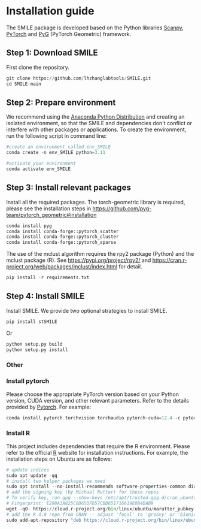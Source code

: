 # Installation guide

The SMILE package is developed based on the Python libraries [Scanpy](https://scanpy.readthedocs.io/en/stable/), [PyTorch](https://pytorch.org/) and [PyG](https://github.com/pyg-team/pytorch_geometric) (PyTorch Geometric) framework.

## Step 1: Download SMILE
First clone the repository.

```python
git clone https://github.com/lhzhanglabtools/SMILE.git
cd SMILE-main
```
## Step 2: Prepare environment
 We recommend using the [Anaconda Python Distribution](https://anaconda.org/) and creating an isolated environment, so that the SMILE and dependencies don't conflict or interfere with other packages or applications. To create the environment, run the following script in command line:
```python
#create an environment called env_SMILE
conda create -n env_SMILE python=3.11

#activate your environment
conda activate env_SMILE
```

## Step 3: Install relevant packages
Install all the required packages. The torch-geometric library is required, please see the installation steps in <https://github.com/pyg-team/pytorch_geometric#installation>

```python
conda install pyg
conda install conda-forge::pytorch_scatter
conda install conda-forge::pytorch_cluster
conda install conda-forge::pytorch_sparse
```

The use of the mclust algorithm requires the rpy2 package (Python) and the mclust package (R). See <https://pypi.org/project/rpy2/> and https://cran.r-project.org/web/packages/mclust/index.html for detail.

```python
pip install -r requirements.txt
```
## Step 4: Install SMILE
Install SMILE. We provide two optional strategies to install SMILE.
```python
pip install stSMILE
```
Or 
```python
python setup.py build
python setup.py install
```

### Other 

### Install pytorch
Please choose the appropriate PyTorch version based on your Python version, CUDA version, and other relevant parameters. Refer to the details provided by [Pytorch](https://pytorch.org/). For example:

```python
conda install pytorch torchvision torchaudio pytorch-cuda=12.4 -c pytorch -c nvidia
```

### Install R
This project includes dependencies that require the R environment. Please refer to the official [R](https://cran.r-project.org) website for installation instructions. For example, the installation steps on Ubuntu are as follows:

```python
# update indices
sudo apt update -qq
# install two helper packages we need
sudo apt install --no-install-recommends software-properties-common dirmngr
# add the signing key (by Michael Rutter) for these repos
# To verify key, run gpg --show-keys /etc/apt/trusted.gpg.d/cran_ubuntu_key.asc 
# Fingerprint: E298A3A825C0D65DFD57CBB651716619E084DAB9
wget -qO- https://cloud.r-project.org/bin/linux/ubuntu/marutter_pubkey.asc | sudo tee -a /etc/apt/trusted.gpg.d/cran_ubuntu_key.asc
# add the R 4.0 repo from CRAN -- adjust 'focal' to 'groovy' or 'bionic' as needed
sudo add-apt-repository "deb https://cloud.r-project.org/bin/linux/ubuntu $(lsb_release -cs)-cran40/"

```


